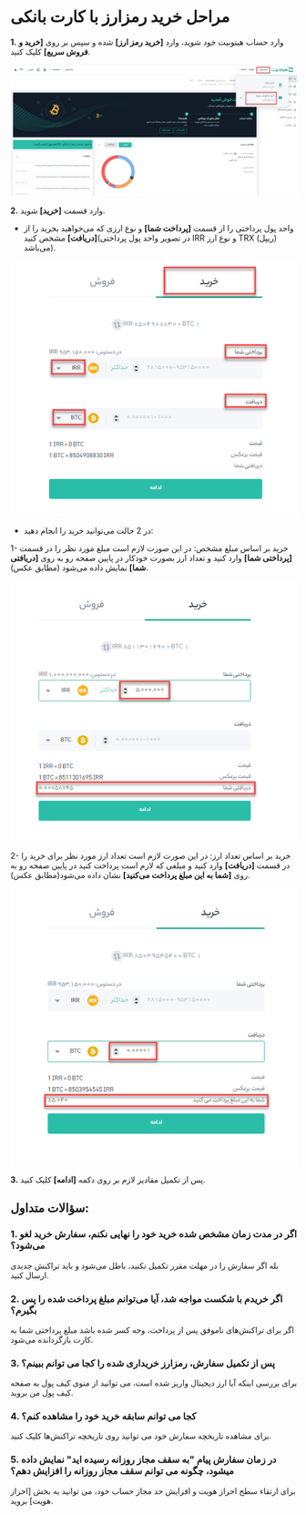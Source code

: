 # مراحل خرید رمزارز با کارت بانکی

**1.**	وارد حساب هیتوبیت خود شوید، وارد **[خرید رمز ارز]** شده و سپس بر روی **[خرید و فروش سریع]** کلیک کنید.

![photo](./Images/How-to-Buy-Crypto-with-Credit-Card1.png)

**2.**	وارد قسمت **[خرید]** شوید. 

- واحد پول پرداختی را از قسمت **[پرداخت شما]** و  نوع ارزی که می‌خواهید بخرید را از **[دریافت]** مشخص کنید(در تصویر واحد پول پرداختی IRR و نوع ارز TRX (ریپل) می‌باشد).


![photo](./Images/How-to-Buy-Crypto-with-Credit-Card2.png)

- در 2 حالت می‌توانید خرید را انجام دهید:

 1- خرید بر اساس مبلغ مشخص: در این صورت لازم است مبلغ مورد نظر را در قسمت **[پرداختی شما]** وارد کنید و تعداد ارز بصورت خودکار در پایین صفحه رو به روی **[دریافتی شما]** نمایش داده می‌شود (مطابق عکس).
 
![photo](./Images/How-to-Buy-Crypto-with-Credit-Card3.png)

 
 2- خرید بر اساس تعداد ارز: در این صورت لازم است تعداد ارز مورد نظر برای خرید را در قسمت **[دریافت]** وارد کنید و مبلغی که لازم است پرداخت کنید در پایین صفحه رو به روی **[شما به این مبلغ پرداخت می‌کنید]** نشان داده می‌شود(مطابق عکس).
 
![photo](./Images/How-to-Buy-Crypto-with-Credit-Card4.png)


**3.**	پس از تکمیل مقادیر لازم بر روی دکمه **[ادامه]** کلیک کنید.

## سؤالات متداول:

### 1.	اگر در مدت زمان مشخص شده خرید خود را نهایی نکنم، سفارش خرید لغو می‌شود؟

بله اگر سفارش را در مهلت مقرر تکمیل نکنید، باطل می‌شود و باید تراکنش جدیدی ارسال کنید.

### 2.	اگر خریدم با شکست مواجه شد، آیا می‌توانم مبلغ پرداخت شده را پس بگیرم؟

اگر برای تراکنش‌های ناموفق پس از پرداخت، وجه کسر شده باشد مبلغ پرداختی شما به کارت بازگردانده می‌شود.

### 3.	پس از تکمیل سفارش، رمزارز خریداری شده را کجا می توانم ببینم؟

برای بررسی اینکه آیا ارز دیجیتال واریز شده است، می توانید از منوی کیف پول به صفحه کیف پول من بروید.

### 4.	کجا می توانم سابقه خرید خود را مشاهده کنم؟

برای مشاهده تاریخچه سفارش خود می توانید روی تاریخچه تراکنش‌ها کلیک کنید.

### 5.	در زمان سفارش پیام "به سقف مجاز روزانه رسیده اید" نمایش داده میشود، چگونه می توانم سقف مجاز روزانه را افزایش دهم؟

برای ارتقاء سطح احراز هویت  و افزایش حد مجاز حساب خود، می توانید به بخش [احراز هویت] بروید.


